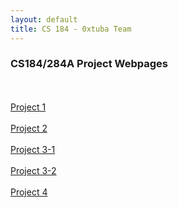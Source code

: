 ```yaml
---
layout: default
title: CS 184 - 0xtuba Team
---
```


<h3>CS184/284A Project Webpages</h3>
<br /><br />
<a href="/proj1/">Project 1</a>
<br /><br />
<a href="/proj2/">Project 2</a>
<br /><br />
<a href="/proj3-1/">Project 3-1</a>
<br /><br />
<a href="/proj3-2/">Project 3-2</a>
<br /><br />
<a href="/proj4/">Project 4</a>

<script>
  var links = document.body.getElementsByTagName("a");
  var a = window.location.href.indexOf(".io");
  var repo_name = window.location.href.substring(a + 3);
  for (var i = 0; i < links.length; i++) {
    var link = links[i];
    var actual_name = link.href.substring(link.href.indexOf(".io") + 4);
    link.href = repo_name + actual_name;
  }
</script>
